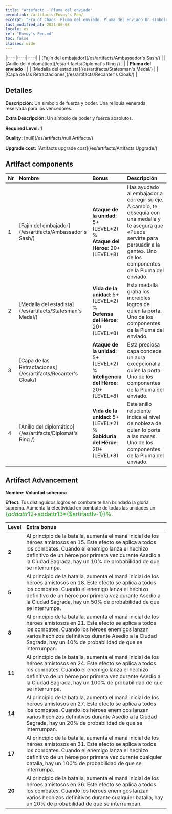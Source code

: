 ```yaml
---
title: "Artefacto - Pluma del enviado"
permalink: /artifacts/Envoy's Pen/
excerpt: "Era of Chaos  Pluma del enviado. Pluma del enviado Un símbolo de fuerza y poder. Una reliquia venerada reservada para los vencedores."
last_modified_at: 2021-06-08
locale: es
ref: "Envoy's Pen.md"
toc: false
classes: wide
---
```


  |:---:|:---:|:---:| 
  |  [Fajín del embajador](/es/artifacts/Ambassador's Sash/) |   |  [Anillo del diplomático](/es/artifacts/Diplomat's Ring /) | 
  |   | **Pluma del enviado** |  | 
  |  [Medalla del estadista](/es/artifacts/Statesman's Medal/) |   |  [Capa de las Retractaciones](/es/artifacts/Recanter's Cloak/) | 


## Detalles

 **Descripción:** Un símbolo de fuerza y poder. Una reliquia venerada reservada para los vencedores.

 **Extra Descripción:** Un símbolo de poder y fuerza absolutos.

 **Required Level:** 1

 **Quality:** [null](/es/artifacts/null Artifacts/)

 **Upgrade cost:** [Artifacts upgrade cost](/es/artifacts/Artifacts Upgrade/)



## Artifact components

  | Nr |    Nombre    |   Bonus | Descripción | 
  |:---|:-----------|:--------|:------------| 
  | 1 | [Fajín del embajador](/es/artifacts/Ambassador's Sash/) | **Ataque de la unidad**: 5+(LEVEL\*2) %<br/>**Ataque del Héroe**: 20+(LEVEL\*8) | Has ayudado al embajador a corregir su eje. A cambio, te obsequia con una medalla y te asegura que «Puede servirte para persuadir a la gente». Uno de los componentes de la Pluma del enviado. | 
  | 2 | [Medalla del estadista](/es/artifacts/Statesman's Medal/) | **Vida de la unidad**: 5+(LEVEL\*2) %<br/>**Defensa del Héroe**: 20+(LEVEL\*8) | Esta medalla graba los increíbles logros de quien la porta. Uno de los componentes de la Pluma del enviado. | 
  | 3 | [Capa de las Retractaciones](/es/artifacts/Recanter's Cloak/) | **Ataque de la unidad**: 5+(LEVEL\*2) %<br/>**Inteligencia del Héroe**: 20+(LEVEL\*8) | Esta preciosa capa concede un aura excepcional a quien la porta. Uno de los componentes de la Pluma del enviado. | 
  | 4 | [Anillo del diplomático](/es/artifacts/Diplomat's Ring /) | **Vida de la unidad**: 5+(LEVEL\*2) %<br/>**Sabiduría del Héroe**: 20+(LEVEL\*8) | Este anillo reluciente indica el nivel de nobleza de quien lo porta a las masas. Uno de los componentes de la Pluma del enviado. | 


## Artifact Advancement

 **Nombre: Voluntad soberana**

 **Effect:** Tus distinguidos logros en combate te han brindado la gloria suprema. Aumenta la efectividad en combate de todas las unidades un <span style="color: #1ca216;font-size:18px">{$addattr12+$addattr13*($artifactlv-1)}%</span>.

  |  Level  |    Extra bonus  | 
  |:--------|:----------------| 
  | **2** | Al principio de la batalla, aumenta el maná inicial de los héroes amistosos en 15. Este efecto se aplica a todos los combates. Cuando el enemigo lanza el hechizo definitivo de un héroe por primera vez durante Asedio a la Ciudad Sagrada, hay un 10% de probabilidad de que se interrumpa. | 
  | **5** | Al principio de la batalla, aumenta el maná inicial de los héroes amistosos en 18. Este efecto se aplica a todos los combates. Cuando el enemigo lanza el hechizo definitivo de un héroe por primera vez durante Asedio a la Ciudad Sagrada, hay un 50% de probabilidad de que se interrumpa. | 
  | **8** | Al principio de la batalla, aumenta el maná inicial de los héroes amistosos en 21. Este efecto se aplica a todos los combates. Cuando los héroes enemigos lanzan varios hechizos definitivos durante Asedio a la Ciudad Sagrada, hay un 10% de probabilidad de que se interrumpan. | 
  | **11** | Al principio de la batalla, aumenta el maná inicial de los héroes amistosos en 24. Este efecto se aplica a todos los combates. Cuando el enemigo lanza el hechizo definitivo de un héroe por primera vez durante Asedio a la Ciudad Sagrada, hay un 100% de probabilidad de que se interrumpa. | 
  | **14** | Al principio de la batalla, aumenta el maná inicial de los héroes amistosos en 27. Este efecto se aplica a todos los combates. Cuando los héroes enemigos lanzan varios hechizos definitivos durante Asedio a la Ciudad Sagrada, hay un 20% de probabilidad de que se interrumpan. | 
  | **17** | Al principio de la batalla, aumenta el maná inicial de los héroes amistosos en 31. Este efecto se aplica a todos los combates. Cuando el enemigo lanza el hechizo definitivo de un héroe por primera vez durante cualquier batalla, hay un 100% de probabilidad de que se interrumpa. | 
  | **20** | Al principio de la batalla, aumenta el maná inicial de los héroes amistosos en 36. Este efecto se aplica a todos los combates. Cuando los héroes enemigos lanzan varios hechizos definitivos durante cualquier batalla, hay un 20% de probabilidad de que se interrumpan. | 
